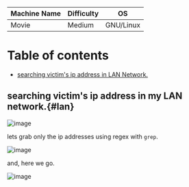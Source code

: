 |Machine Name|Difficulty|OS|
|-|-|-|
|Movie|Medium|GNU/Linux|

# Table of contents
* [searching victim's ip address in LAN Network.](#lan)

## searching victim's ip address in my LAN network.{#lan}
![image](https://github.com/Satpamnesia/hackmyvm.eu/assets/44630640/dd9a8a04-9664-4654-948a-d5b95e7bf0f2)

lets grab only the ip addresses using regex with `grep`.

![image](https://github.com/Satpamnesia/hackmyvm.eu/assets/44630640/73f3df94-d01e-4e5c-812f-8ecf99071acc)

and, here we go.

![image](https://github.com/Satpamnesia/hackmyvm.eu/assets/44630640/5ad30cdd-8eed-4878-ba1a-63e5e5e64125)
